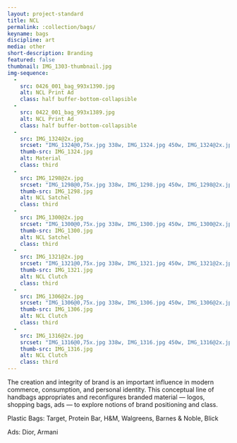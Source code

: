```yaml
---
layout: project-standard
title: NCL
permalink: :collection/bags/
keyname: bags
discipline: art
media: other
short-description: Branding
featured: false
thumbnail: IMG_1303-thumbnail.jpg
img-sequence:
  -
    src: 0426_001_bag_993x1390.jpg
    alt: NCL Print Ad
    class: half buffer-bottom-collapsible
  -
    src: 0422_001_bag_993x1389.jpg
    alt: NCL Print Ad
    class: half buffer-bottom-collapsible
  -
    src: IMG_1324@2x.jpg
    srcset: "IMG_1324@0,75x.jpg 338w, IMG_1324.jpg 450w, IMG_1324@2x.jpg 900w"
    thumb-src: IMG_1324.jpg
    alt: Material 
    class: third
  -
    src: IMG_1298@2x.jpg
    srcset: "IMG_1298@0,75x.jpg 338w, IMG_1298.jpg 450w, IMG_1298@2x.jpg 900w"
    thumb-src: IMG_1298.jpg
    alt: NCL Satchel 
    class: third
  -
    src: IMG_1300@2x.jpg
    srcset: "IMG_1300@0,75x.jpg 338w, IMG_1300.jpg 450w, IMG_1300@2x.jpg 900w"
    thumb-src: IMG_1300.jpg
    alt: NCL Satchel
    class: third
  -
    src: IMG_1321@2x.jpg
    srcset: "IMG_1321@0,75x.jpg 338w, IMG_1321.jpg 450w, IMG_1321@2x.jpg 900w"
    thumb-src: IMG_1321.jpg
    alt: NCL Clutch
    class: third
  -
    src: IMG_1306@2x.jpg
    srcset: "IMG_1306@0,75x.jpg 338w, IMG_1306.jpg 450w, IMG_1306@2x.jpg 900w"
    thumb-src: IMG_1306.jpg
    alt: NCL Clutch 
    class: third
  -
    src: IMG_1316@2x.jpg
    srcset: "IMG_1316@0,75x.jpg 338w, IMG_1316.jpg 450w, IMG_1316@2x.jpg 900w"
    thumb-src: IMG_1316.jpg
    alt: NCL Clutch 
    class: third
---
```


The creation and integrity of brand is an important influence in modern commerce, consumption, and personal identity. This conceptual line of handbags appropriates and reconfigures branded material &mdash; logos, shopping bags, ads &mdash; to explore notions of brand positioning and class.

Plastic Bags: Target, Protein Bar, H&amp;M, Walgreens, Barnes &amp; Noble, Blick

Ads: Dior, Armani